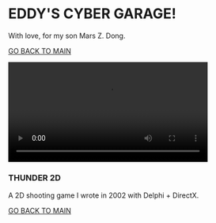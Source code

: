 # EDDY'S CYBER GARAGE!

With love, for my son Mars Z. Dong.

[GO BACK TO MAIN](index.md)

<video width="80%" controls>
  <source src="img/thunder.mp4" type="video/mp4">
  Your browser does not support the video tag.
</video>

### THUNDER 2D

A 2D shooting game I wrote in 2002 with Delphi + DirectX.

[GO BACK TO MAIN](index.md)